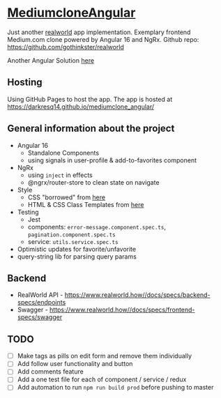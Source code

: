 # [MediumcloneAngular](https://darkresq14.github.io/mediumclone_angular/)

Just another [realworld](https://www.realworld.how/) app implementation. Exemplary frontend Medium.com clone powered by Angular 16 and NgRx.
Github repo: https://github.com/gothinkster/realworld

Another Angular Solution [here](https://angular.realworld.io)

## Hosting

Using GitHub Pages to host the app. The app is hosted at https://darkresq14.github.io/mediumclone_angular/

## General information about the project

- Angular 16
  - Standalone Components
  - using signals in user-profile & add-to-favorites component
- NgRx
  - using `inject` in effects
  - @ngrx/router-store to clean state on navigate
- Style
  - CSS "borrowed" from [here](https://demo.productionready.io/main.css)
  - HTML & CSS Class Templates from [here](https://www.realworld.how//docs/specs/frontend-specs/templates) 
- Testing
  - Jest
  - components: `error-message.component.spec.ts`, `pagination.component.spec.ts`
  - service: `utils.service.spec.ts`
- Optimistic updates for favorite/unfavorite
- query-string lib for parsing query params

## Backend

- RealWorld API - https://www.realworld.how//docs/specs/backend-specs/endpoints
- Swagger - https://www.realworld.how//docs/specs/frontend-specs/swagger

## TODO
- [ ] Make tags as pills on edit form and remove them individually
- [ ] Add follow user functionality and button
- [ ] Add comments feature
- [ ] Add a one test file for each of component / service / redux
- [ ] Add automation to run `npm run build prod` before pushing to master
